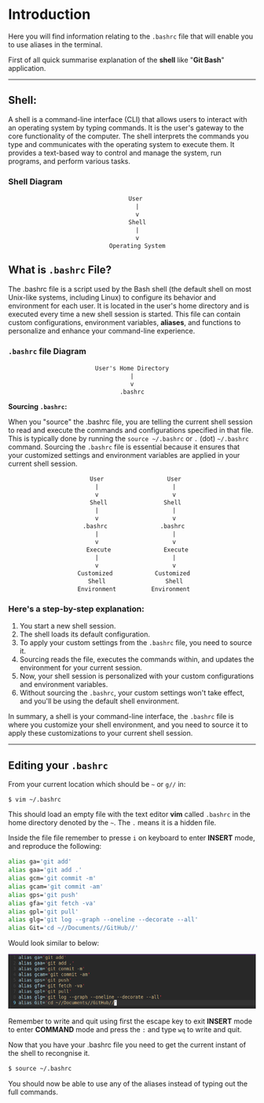 # Introduction

Here you will find information relating to the `.bashrc` file that will enable you to use aliases in the terminal. 

First of all quick summarise explanation of the **shell** like "**Git Bash**" application. 

--------------------

## Shell:

A shell is a command-line interface (CLI) that allows users to interact with an operating system by typing commands. It is the user's gateway to the core functionality of the computer. The shell interprets the commands you type and communicates with the operating system to execute them. It provides a text-based way to control and manage the system, run programs, and perform various tasks.

### Shell Diagram

<div align="center">

```
  User
   |
   v
   Shell
   |
   v
   Operating System
```

</div>




## What is **`.bashrc` File**?

The .bashrc file is a script used by the Bash shell (the default shell on most Unix-like systems, including Linux) to configure its behavior and environment for each user. It is located in the user's home directory and is executed every time a new shell session is started. This file can contain custom configurations, environment variables, **aliases**, and functions to personalize and enhance your command-line experience.

### `.bashrc` file Diagram

<div align="center">

```
User's Home Directory
|
v
.bashrc
```

</div>

**Sourcing `.bashrc`:**

When you "source" the .bashrc file, you are telling the current shell session to read and execute the commands and configurations specified in that file. This is typically done by running the `source ~/.bashrc` or `.` (dot) `~/.bashrc` command. Sourcing the `.bashrc` file is essential because it ensures that your customized settings and environment variables are applied in your current shell session.

<div align="center">

```
  User                  User
  |                     |
  v                     v
  Shell                Shell
  |                     |
  v                     v
 .bashrc               .bashrc
  |                     |
  v                     v
   Execute               Execute
  |                     |
  v                     v
 Customized            Customized
  Shell                 Shell
 Environment          Environment
```

</div>

### **Here's a step-by-step explanation:**

1. You start a new shell session.
2. The shell loads its default configuration.
3. To apply your custom settings from the `.bashrc` file, you need to source it.
4. Sourcing reads the file, executes the commands within, and updates the environment for your current session.
5. Now, your shell session is personalized with your custom configurations and environment variables.
6. Without sourcing the `.bashrc`, your custom settings won't take effect, and you'll be using the default shell environment.

In summary, a shell is your command-line interface, the `.bashrc` file is where you customize your shell environment, and you need to source it to apply these customizations to your current shell session.

-----------------------

## Editing your `.bashrc`

From your current location which should be `~` or `g//` in:

```
$ vim ~/.bashrc
```

This should load an empty file with the text editor **vim** called `.bashrc` in the home directory denoted by the `~`. The `.` means it is a hidden file.

Inside the file file remember to presse `i` on keyboard to enter **INSERT** mode, and reproduce the following: 

```sh
alias ga='git add'
alias gaa='git add .'
alias gcm='git commit -m'
alias gcam='git commit -am'
alias gps='git push'
alias gfa='git fetch -va'
alias gpl='git pull'
alias glg='git log --graph --oneline --decorate --all'
alias Git='cd ~//Documents//GitHub//'
```

Would look similar to below:

![](editedFile.png)

Remember to write and quit using first the escape key to exit **INSERT** mode to enter **COMMAND** mode and press the `:` and type `wq` to write and quit.

Now that you have your .bashrc file you need to get the current instant of the shell to recongnise it. 

```sh
$ source ~/.bashrc
```

You should now be able to use any of the aliases instead of typing out the full commands.